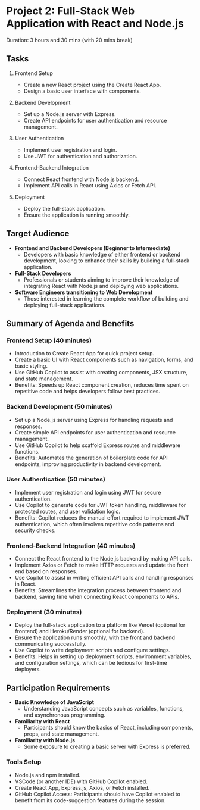 # Project 2: Full-Stack Web Application with React and Node.js

Duration: 3 hours and 30 mins (with 20 mins break)

## Tasks

1. Frontend Setup

   * Create a new React project using the Create React App.
   * Design a basic user interface with components.

2. Backend Development

   * Set up a Node.js server with Express.
   * Create API endpoints for user authentication and resource management.

3. User Authentication

   * Implement user registration and login.
   * Use JWT for authentication and authorization.

4. Frontend-Backend Integration

   * Connect React frontend with Node.js backend.
   * Implement API calls in React using Axios or Fetch API.

5. Deployment

   * Deploy the full-stack application.
   * Ensure the application is running smoothly.

## Target Audience

* **Frontend and Backend Developers (Beginner to Intermediate)**
  * Developers with basic knowledge of either frontend or backend development, looking to enhance their skills by building a full-stack application.
* **Full-Stack Developers**
  * Professionals or students aiming to improve their knowledge of integrating React with Node.js and deploying web applications.
* **Software Engineers transitioning to Web Development**
  * Those interested in learning the complete workflow of building and deploying full-stack applications.

## Summary of Agenda and Benefits

### Frontend Setup (40 minutes)

* Introduction to Create React App for quick project setup.
* Create a basic UI with React components such as navigation, forms, and basic styling.
* Use GitHub Copilot to assist with creating components, JSX structure, and state management.
* Benefits: Speeds up React component creation, reduces time spent on repetitive code and helps developers follow best practices.

### Backend Development (50 minutes)

* Set up a Node.js server using Express for handling requests and responses.
* Create simple API endpoints for user authentication and resource management.
* Use GitHub Copilot to help scaffold Express routes and middleware functions.
* Benefits: Automates the generation of boilerplate code for API endpoints, improving productivity in backend development.

### User Authentication (50 minutes)

* Implement user registration and login using JWT for secure authentication.
* Use Copilot to generate code for JWT token handling, middleware for protected routes, and user validation logic.
* Benefits: Copilot reduces the manual effort required to implement JWT authentication, which often involves repetitive code patterns and security checks.

### Frontend-Backend Integration (40 minutes)

* Connect the React frontend to the Node.js backend by making API calls.
* Implement Axios or Fetch to make HTTP requests and update the front end based on responses.
* Use Copilot to assist in writing efficient API calls and handling responses in React.
* Benefits: Streamlines the integration process between frontend and backend, saving time when connecting React components to APIs.

### Deployment (30 minutes)

* Deploy the full-stack application to a platform like Vercel (optional for frontend) and Heroku/Render (optional for backend).
* Ensure the application runs smoothly, with the front and backend communicating successfully.
* Use Copilot to write deployment scripts and configure settings.
* Benefits: Helps in setting up deployment scripts, environment variables, and configuration settings, which can be tedious for first-time deployers.

## Participation Requirements

* **Basic Knowledge of JavaScript**
  * Understanding JavaScript concepts such as variables, functions, and asynchronous programming.
* **Familiarity with React**
  * Participants should know the basics of React, including components, props, and state management.
* **Familiarity with Node.js**
  * Some exposure to creating a basic server with Express is preferred.

### Tools Setup

* Node.js and npm installed.
* VSCode (or another IDE) with GitHub Copilot enabled.
* Create React App, Express.js, Axios, or Fetch installed.
* GitHub Copilot Access: Participants should have Copilot enabled to benefit from its code-suggestion features during the session.
